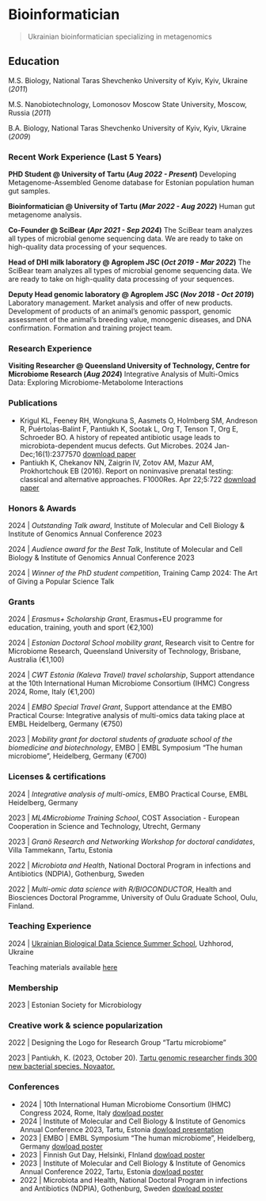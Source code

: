 # Bioinformatician
> Ukrainian bioinformatician specializing in metagenomics

## Education

M.S. Biology, National Taras Shevchenko University of Kyiv, Kyiv, Ukraine (_2011_)  

M.S. Nanobiotechnology, Lomonosov Moscow State University, Moscow, Russia (_2011_)  

B.A. Biology, National Taras Shevchenko University of Kyiv, Kyiv, Ukraine (_2009_)  

### Recent Work Experience (Last 5 Years)
**PHD Student @ University of Tartu (_Aug 2022 - Present_)**
Developing Metagenome-Assembled Genome database for Estonian population human gut samples.

**Bioinformatician @ University of Tartu (_Mar 2022 - Aug 2022_)**
Human gut metagenome analysis.

**Co-Founder @ SciBear (_Apr 2021 - Sep 2024_)**
The SciBear team analyzes all types of microbial genome sequencing data. We are ready to take on high-quality data processing of your sequences.

**Head of DHI milk laboratory @ Agroplem JSC (_Oct 2019 - Mar 2022_)**
The SciBear team analyzes all types of microbial genome sequencing data. We are ready to take on high-quality data processing of your sequences.

**Deputy Head genomic laboratory @ Agroplem JSC (_Nov 2018 - Oct 2019_)**
Laboratory management. Market analysis and offer of new products. Development of products of an animal’s genomic passport, genomic assessment of the animal’s breeding value, monogenic diseases, and DNA confirmation. Formation and training project team.

### Research Experience
**Visiting Researcher @ Queensland University of Technology, Centre for Microbiome Research (_Aug 2024_)**
Integrative Analysis of Multi-Omics Data: Exploring Microbiome-Metabolome Interactions

### Publications
*   Krigul KL, Feeney RH, Wongkuna S, Aasmets O, Holmberg SM, Andreson R, Puértolas-Balint F, Pantiukh K, Sootak L, Org T, Tenson T, Org E, Schroeder BO. A history of repeated antibiotic usage leads to microbiota-dependent mucus defects. Gut Microbes. 2024 Jan-Dec;16(1):2377570
[download paper](https://doi.org/10.1080/19490976.2024.2377570)
*   Pantiukh K, Chekanov NN, Zaigrin IV, Zotov AM, Mazur AM, Prokhortchouk EB (2016). Report on noninvasive prenatal testing: classical and alternative approaches. F1000Res. Apr 22;5:722
[download paper](https://www.ncbi.nlm.nih.gov/pmc/articles/PMC5054814/pdf/f1000research-5-8865.pdf)

### Honors & Awards

2024 | <i>Outstanding Talk award</i>, Institute of Molecular and Cell Biology & Institute of Genomics Annual Conference 2023

2024 | <i>Audience award for the Best Talk</i>, Institute of Molecular and Cell Biology & Institute of Genomics Annual Conference 2023

2024 | <i>Winner of the PhD student competition</i>, Training Camp 2024: The Art of Giving a Popular Science Talk

### Grants

2024 | <i>Erasmus+ Scholarship Grant</i>, Erasmus+EU programme for education, training, youth and sport (€2,100)

2024 | <i>Estonian Doctoral School mobility grant</i>, Research visit to Centre for Microbiome Research, Queensland University of Technology, Brisbane, Australia (€1,100)

2024 | <i>CWT Estonia (Kaleva Travel) travel scholarship</i>, Support attendance at the 10th International Human Microbiome Consortium (IHMC) Congress 2024, Rome, Italy (€1,200)

2024 | <i>EMBO Special Travel Grant</i>, Support attendance at the EMBO Practical Course: Integrative analysis of multi-omics data taking place at EMBL Heidelberg, Germany (€750)

2023 | <i>Mobility grant for doctoral students of graduate school of the biomedicine and biotechnology</i>, EMBO | EMBL Symposium “The human microbiome”, Heidelberg, Germany (€700)

### Licenses & certifications

2024 | <i>Integrative analysis of multi-omics</i>, EMBO Practical Course, EMBL Heidelberg, Germany

2023 | <i>ML4Microbiome Training School</i>, COST Association - European Cooperation in Science and Technology, Utrecht, Germany

2023 | <i>Granö Research and Networking Workshop for doctoral candidates</i>, Villa Tammekann, Tartu, Estonia

2022 | <i>Microbiota and Health</i>, National Doctoral Program in infections and Antibiotics (NDPIA), Gothenburg, Sweden

2022 | <i>Multi-omic data science with R/BIOCONDUCTOR</i>, Health and Biosciences Doctoral Programme, University of Oulu Graduate School, Oulu, Finland.

### Teaching Experience

2024 | [Ukrainian Biological Data Science Summer School](bds3.org/home), Uzhhorod, Ukraine

Teaching materials available [here](https://github.com/Chartiza/UBDS-3_2024)

### Membership
2023 | Estonian Society for Microbiology

### Creative work & science popularization

2022 | Designing the Logo for Research Group “Tartu microbiome”

2023 | Pantiukh, K. (2023, October 20). [Tartu genomic researcher finds 300 new bacterial species. Novaator.](https://news.err.ee/1609141072/3-minute-lecture-tartu-genomic-researcher-finds-300-new-bacterial-species)

### Conferences
*   2024 | 10th International Human Microbiome Consortium (IHMC) Congress 2024, Rome, Italy
[dowload poster](https://github.com/Chartiza/Posters/blob/main/2024-06_IHMC_pantiukh.pdf)
*   2024 | Institute of Molecular and Cell Biology & Institute of Genomics Annual Conference 2023, Tartu, Estonia
[dowload presentation](https://github.com/Chartiza/Posters/blob/main/2024-01_PhD_conference_pantiukh_final.pdf)
*   2023 | EMBO | EMBL Symposium “The human microbiome”, Heidelberg, Germany
[dowload poster](https://github.com/Chartiza/Posters/blob/main/2023-09_EMBL.pdf)
*   2023 | Finnish Gut Day, Helsinki, FInland
[dowload poster](https://github.com/Chartiza/Posters/blob/main/2023-01_PhD_conferece_FINAL.png)
*   2023 | Institute of Molecular and Cell Biology & Institute of Genomics Annual Conference 2022, Tartu, Estonia
[dowload poster](https://github.com/Chartiza/Posters/blob/main/2023-01_PhD_conferece_FINAL.png)
*   2022 | Microbiota and Health, National Doctoral Program in infections and Antibiotics (NDPIA), Gothenburg, Sweden
[dowload poster](https://github.com/Chartiza/Posters/blob/main/2022-11_Microbiota_and_Health_course.pdf)

